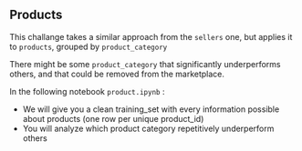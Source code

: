 ## Products

This challange takes a similar approach from the `sellers` one, but applies it to `products`, grouped by `product_category`

There might be some `product_category` that significantly underperforms others, and that could be removed from the marketplace.

In the following notebook `product.ipynb` :
- We will give you a clean training_set with every information possible about products (one row per unique product_id)
- You will analyze which product category repetitively underperform others

